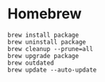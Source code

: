 # Homebrew

```shell
brew install package
brew uninstall package
brew cleanup --prune=all
brew upgrade package
brew outdated
brew update --auto-update
```

